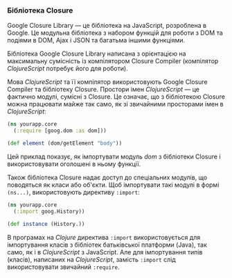 ### Бібліотека Closure

Google Closure Library — це бібліотека на JavaScript, розроблена в Google. Це модульна бібліотека з набором функцій для роботи з DOM та подіями в DOM, Ajax і JSON та багатьма іншими функціями.

Бібліотека Google Closure Library написана з орієнтацією на максимальну сумісність із компілятором Closure Compiler (компілятор _ClojureScript_ потребує його для роботи).

Мова _ClojureScript_ та її компілятор використовують Google Closure Compiler та бібліотеку Closure. Простори імен _ClojureScript_ — це фактично модулі, сумісні з Closure. Це означає, що з бібліотекою Closure можна працювати майже так само, як зі звичайними просторами імен в _ClojureScript_:

```clojure
(ns yourapp.core
  (:require [goog.dom :as dom]))

(def element (dom/getElement "body"))
```

Цей приклад показує, як імпортувати модуль *dom* з бібліотеки Closure і використовувати оголошені в ньому функції.

Також бібліотека Closure надає доступ до спеціальних модулів, що поводяться як класи або об'єкти. Щоб імпортувати такі модулі в формі `(ns...)`, використовують директиву `:import`:

```clojure
(ns yourapp.core
  (:import goog.History))

(def instance (History.))
```

В програмах на _Clojure_ директива `:import` використовується для імпортування класів з бібліотек батьківської платформи (Java), так само, як і в _ClojureScript_ з JavaScript. Але для імпортування типів (класів), написаних на _ClojureScript_, замість `:import` слід використовувати звичайний `:require`.
